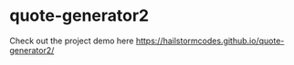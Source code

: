 # quote-generator2
<!-- Created 4/19/21 -->
Check out the project demo here https://hailstormcodes.github.io/quote-generator2/